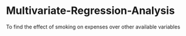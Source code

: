 # Multivariate-Regression-Analysis
To find the effect of smoking on expenses over other available variables
